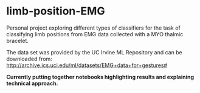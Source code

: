 # limb-position-EMG

Personal project exploring different types of classifiers for the task of classifying limb positions from EMG data collected with a MYO thalmic bracelet.

The data set was provided by the UC Irvine ML Repository and can be downloaded from: http://archive.ics.uci.edu/ml/datasets/EMG+data+for+gestures#

**Currently putting together notebooks highlighting results and explaining technical approach.**

